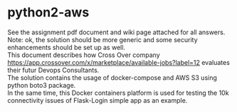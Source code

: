 # python2-aws
See the assignment pdf document and wiki page attached for all answers. 
Note: ok, the solution should be more generic and some security enhancements should be set up as well.  
This document describes how Cross Over company https://app.crossover.com/x/marketplace/available-jobs?label=12 evaluates their futur Devops Consultants.  
The solution contains the usage of docker-compose and AWS S3 using python boto3 package.  
In the same time, this Docker containers platform is used for testing the 10k connectivity issues of Flask-Login simple app as an example. 
